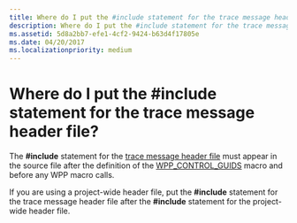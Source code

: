 ```yaml
---
title: Where do I put the #include statement for the trace message header file
description: Where do I put the #include statement for the trace message header file
ms.assetid: 5d8a2bb7-efe1-4cf2-9424-b63d4f17805e
ms.date: 04/20/2017
ms.localizationpriority: medium
---
```


# Where do I put the \#include statement for the trace message header file?


The **\#include** statement for the [trace message header file](trace-message-header-file.md) must appear in the source file after the definition of the [WPP\_CONTROL\_GUIDS](https://docs.microsoft.com/previous-versions/windows/hardware/previsioning-framework/ff556186(v=vs.85)) macro and before any WPP macro calls.

If you are using a project-wide header file, put the **\#include** statement for the trace message header file after the **\#include** statement for the project-wide header file.

 

 





